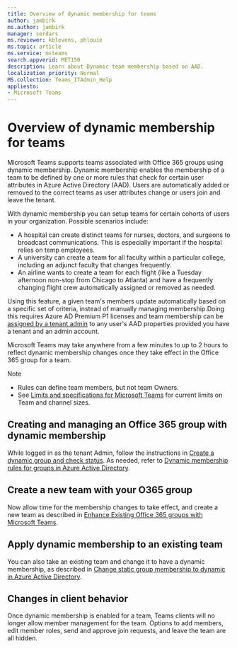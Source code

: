 ```yaml
---
title: Overview of dynamic membership for teams
author: jambirk
ms.author: jambirk
manager: serdars
ms.reviewer: kblevens, phlouie
ms.topic: article
ms.service: msteams
search.appverid: MET150
description: Learn about Dynamic team membership based on AAD.
localization_priority: Normal
MS.collection: Teams_ITAdmin_Help
appliesto: 
- Microsoft Teams
---
```


# Overview of dynamic membership for teams

Microsoft Teams supports teams associated with Office 365 groups using dynamic membership. Dynamic membership enables the membership of a team to be defined by one or more rules that check for certain user attributes in Azure Active Directory (AAD). Users are automatically added or removed to the correct teams as user attributes change or users join and leave the tenant.

With dynamic membership you can setup teams for certain cohorts of users in your organization. Possible scenarios include:
- A hospital can create distinct teams for nurses, doctors, and surgeons to broadcast communications. This is especially important if the hospital relies on temp employees.
- A university can create a team for all faculty within a particular college, including an adjunct faculty that changes frequently.
- An airline wants to create a team for each flight (like a Tuesday afternoon non-stop from Chicago to Atlanta) and have a frequently changing flight crew automatically assigned or removed as needed.​

Using this feature, a given team's members update automatically based on a specific set of criteria, instead of manually managing membership.​ Doing this requires Azure AD Premium P1 licenses and team membership can be [assigned by a tenant admin](https://docs.microsoft.com/azure/active-directory/users-groups-roles/groups-dynamic-membership) to any user's AAD properties provided you have a tenant and an admin account​. 

Microsoft Teams may take anywhere from a few minutes to up to 2 hours to reflect dynamic membership changes once they take effect in the Office 365 group for a team. 

> [!NOTE]
> - Rules can define team members, but not team Owners.
> - See [Limits and specifications for Microsoft Teams](limits-specifications-teams.md) for current limits on Team and channel sizes.

## Creating and managing an Office 365 group with dynamic membership
While logged in as the tenant Admin, follow the instructions in [Create a dynamic group and check status](https://docs.microsoft.com/azure/active-directory/users-groups-roles/groups-create-rule). As needed, refer to [Dynamic membership rules for groups in Azure Active Directory](https://docs.microsoft.com/azure/active-directory/users-groups-roles/groups-dynamic-membership).

## Create a new team with your O365 group

Now allow time for the membership changes to take effect, and create a new team  as described in [Enhance Existing Office 365 groups with Microsoft Teams](enhance-office-365-groups.md).

## Apply dynamic membership to an existing team

You can also take an existing team and change it to have a dynamic membership, as described in [Change static group membership to dynamic in Azure Active Directory](https://docs.microsoft.com/azure/active-directory/users-groups-roles/groups-change-type).

## Changes in client behavior

Once dynamic membership is enabled for a team, Teams clients will no longer allow member management for the team. Options to add members, edit member roles, send and approve join requests, and leave the team are all hidden.
